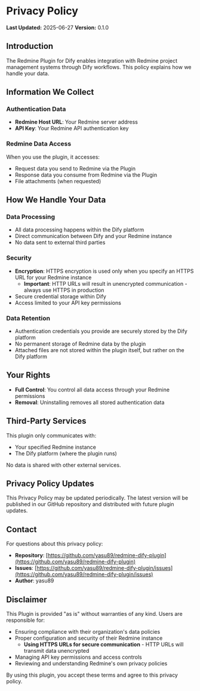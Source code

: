 # Privacy Policy

**Last Updated:** 2025-06-27
**Version:** 0.1.0

## Introduction

The Redmine Plugin for Dify enables integration with Redmine project management systems through Dify workflows. This policy explains how we handle your data.

## Information We Collect

### Authentication Data
- **Redmine Host URL**: Your Redmine server address
- **API Key**: Your Redmine API authentication key

### Redmine Data Access
When you use the plugin, it accesses:
- Request data you send to Redmine via the Plugin
- Response data you consume from Redmine via the Plugin
- File attachments (when requested)

## How We Handle Your Data

### Data Processing
- All data processing happens within the Dify platform
- Direct communication between Dify and your Redmine instance
- No data sent to external third parties

### Security
- **Encryption**: HTTPS encryption is used only when you specify an HTTPS URL for your Redmine instance
    - **Important**: HTTP URLs will result in unencrypted communication - always use HTTPS in production
- Secure credential storage within Dify
- Access limited to your API key permissions

### Data Retention
- Authentication credentials you provide are securely stored by the Dify platform
- No permanent storage of Redmine data by the plugin
- Attached files are not stored within the plugin itself, but rather on the Dify platform

## Your Rights

- **Full Control**: You control all data access through your Redmine permissions
- **Removal**: Uninstalling removes all stored authentication data

## Third-Party Services

This plugin only communicates with:
- Your specified Redmine instance
- The Dify platform (where the plugin runs)

No data is shared with other external services.

## Privacy Policy Updates

This Privacy Policy may be updated periodically.
The latest version will be published in our GitHub repository and distributed with future plugin updates.

## Contact

For questions about this privacy policy:
- **Repository**: [https://github.com/yasu89/redmine-dify-plugin](https://github.com/yasu89/redmine-dify-plugin)
- **Issues**: [https://github.com/yasu89/redmine-dify-plugin/issues](https://github.com/yasu89/redmine-dify-plugin/issues)
- **Author**: yasu89

## Disclaimer

This Plugin is provided "as is" without warranties of any kind. Users are responsible for:
- Ensuring compliance with their organization's data policies
- Proper configuration and security of their Redmine instance
    - **Using HTTPS URLs for secure communication** - HTTP URLs will transmit data unencrypted
- Managing API key permissions and access controls
- Reviewing and understanding Redmine's own privacy policies

By using this plugin, you accept these terms and agree to this privacy policy.
